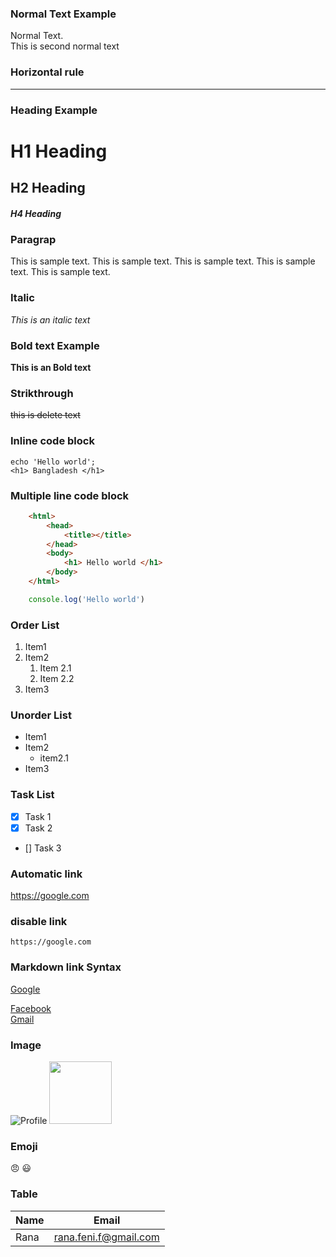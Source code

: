 <!-- Markdown Tutorial-->
<!-- To see output use MarkdownViewer++ for Notepad++-->

### Normal Text Example
<!-- To new live use two space & enter-->
Normal Text.  
This is second normal text

### Horizontal rule
---
### Heading Example
# H1 Heading
## H2 Heading
##### H4 Heading

### Paragrap
<p>This is sample text. This is sample text. This is sample text. This is sample text. This is sample text.</p>

### Italic
_This is an italic text_

### Bold text Example
__This is an Bold text__
### Strikthrough
~~this is delete text~~

### Inline code block
` echo 'Hello world'; `  
` <h1> Bangladesh </h1> `
### Multiple line code block
```html
	<html>
		<head>
			<title></title>
		</head>
		<body>
			<h1> Hello world </h1>
		</body>
	</html>
```
```javascript
	console.log('Hello world')
```
### Order List 
1. Item1
1. Item2
	1. Item 2.1
	1. Item 2.2
1. Item3
### Unorder List
- Item1
- Item2
  - item2.1
- Item3

### Task List
- [x] Task 1
- [x] Task 2
- [] Task 3
###  Automatic link
https://google.com
### disable link 
`https://google.com`
### Markdown link Syntax
[Google](https://google.com)


<!-- all other links-->
[facebook]: http://facebook.com
[gmail]: http://gmail.com

[Facebook][facebook]  
[Gmail][gmail]

### Image
![Profile](https://picsum.photos/seed/picsum/200/300)
<img src="https://picsum.photos/seed/picsum/200/300" width="100px" height='100px'>

### Emoji
😠 😃
### Table
| Name | Email |
| ----- | ------ |
| Rana | rana.feni.f@gmail.com |